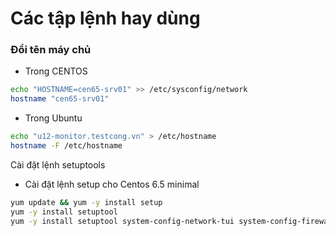 # Các tập lệnh hay dùng
### Đổi tên máy chủ
- Trong CENTOS
```sh
echo "HOSTNAME=cen65-srv01" >> /etc/sysconfig/network
hostname "cen65-srv01"
```
- Trong Ubuntu
```sh
echo "u12-monitor.testcong.vn" > /etc/hostname
hostname -F /etc/hostname
```

Cài đặt lệnh setuptools
- Cài đặt lệnh setup cho Centos 6.5 minimal
```sh
yum update && yum -y install setup 
yum -y install setuptool 
yum -y install setuptool system-config-network-tui system-config-firewall
```

